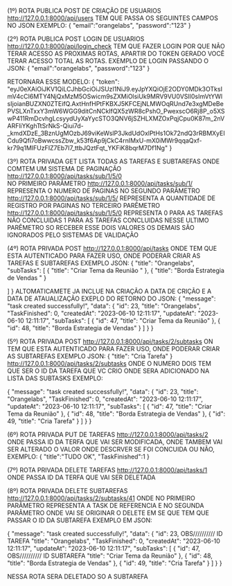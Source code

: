 (1º) ROTA PUBLICA POST DE CRIAÇÃO DE USUARIOS http://127.0.0.1:8000/api/users
TEM QUE PASSA OS SEGUINTES CAMPOS NO JSON EXEMPLO:
{
  "email":"orangelabs",
  "password":"123"
}


(2º) ROTA PUBLICA POST LOGIN DE USUARIOS http://127.0.0.1:8000/api/login_check
TEM QUE FAZER LOGIN POR QUE NÃO TERAR ACESSO AS PROXIMAS ROTAS, APARTIR DO TOKEN GERADO VOCÊ TERAR ACESSO TOTAL AS ROTAS.
EXEMPLO DE LOGIN PASSANDO O JSON: 
{
  "email":"orangelabs",
  "password":"123"
}

RETORNARA ESSE MODELO:
{
	"token": "eyJ0eXAiOiJKV1QiLCJhbGciOiJSUzI1NiJ9.eyJpYXQiOjE2ODY0MDk3OTksImV4cCI6MTY4NjQxMzM5OSwicm9sZXMiOlsiUk9MRV9VU0VSIl0sImVtYWlsIjoianBUZXN0ZTEifQ.AxtHnfHPtFKBXJ5KFCEjNLMWOqRUnd7e3xgMDeBePVSLXnTxxY3mW6WGG9ditCnNCkIfQX5zWR8cPshO_PwexscO6Rj8P_o5XSwP411RmDcvhgLcsyydUyXaYycSTO3QNV6jSZHLXMZOxPqjCpu0K87m_2nVARFliYKghTtSrNkS-Qiui7d-_kmdXDzE_3BznUgMOzbJ69viKeWslP3JkdUdOxlPtHs1Ok72ndQ3rRBMXyEICdu9Qfi7oBwwcssZbw_k53f6Ap9jCkC4rnIMxU-mX0iMWr9qqaQxf-kr79q1MIFUzFIZ7Eb7I7_ttbJQztFqt_YKFiK8bqrM7Df1Ng"
}


(3º) ROTA PRIVADA GET LISTA TODAS AS TAREFAS E SUBTAREFAS ONDE COMTEM UM SISTEMA DE PAGINAÇÃO http://127.0.0.1:8000/api/tasks/sub/1/5/0  
NO PRIMEIRO PARÂMETRO http://127.0.0.1:8000/api/tasks/sub/1/ REPRESENTA O NUMERO DE PAGINAS 
NO SEGUNDO PARÂMETRO  http://127.0.0.1:8000/api/tasks/sub/1/5/ REPRESENTA A QUANTIDADE DE REGISTRO POR PAGINAS 
NO TERCEIRO PARÊMETRO http://127.0.0.1:8000/api/tasks/sub/1/5/0 REPRESENTA 0 PARA AS TAREFAS NÃO CONCLUIDAS 1 PARA AS TAREFAS CONCLUIDAS NESSE ULTIMO PARÊMETRO SO RECEBER ESSE DOIS VALORES OS DEMAIS SÃO IGNORADOS PELO SISTEMAS DE VALIDAÇÃO 


(4º) ROTA PRIVADA POST http://127.0.0.1:8000/api/tasks ONDE TEM QUE ESTA AUTENTICADO PARA FAZER USO, ONDE PODERAR CRIAR AS TAREFAS E SUBTAREFAS
EXEMPLO JSON:
{
  "title": "Orangelabs",
  "subTasks": [
    {
      "title": "Criar Tema da Reunião "
    },
		{
      "title": "Borda Estrategia de Vendas "
    }
		
  ]
}
ALTOMATICAMETE JA INCLUE NA CRIAÇÃO A DATA DE CRIÇÃO E A DATA DE ATAUALIZAÇÃO 
EXEPLO DO RETORNO DO JSON:
{
	"message": "task created successfully!",
	"data": {
		"id": 23,
		"title": "Orangelabs",
		"TaskFinished": 0,
		"createdAt": "2023-06-10 12:11:17",
		"updateAt": "2023-06-10 12:11:17",
		"subTasks": [
			{
				"id": 47,
				"title": "Criar Tema da Reunião"
			},
			{
				"id": 48,
				"title": "Borda Estrategia de Vendas"
			}
		]
	}
}

(5º) ROTA PRIVADA POST http://127.0.0.1:8000/api/tasks/2/subtasks ON TEM QUE ESTA AUTENTICADO PARA FAZER USO, ONDE PODERAR CRIAR AS SUBTAREFAS 
EXEMPLO JSON:
{
  "title": "Cria Tarefa"
}
http://127.0.0.1:8000/api/tasks/2/subtasks  ONDE O NUMERO DOIS TEM QUE SER O ID DA TAREFA QUE VC CRIO ONDE SERA ADICIONADO NA LISTA DAS SUBTASKS 
EXEMPLO:

{
	"message": "task created successfully!",
	"data": {
		"id": 23,
		"title": "Orangelabs",
		"TaskFinished": 0,
		"createdAt": "2023-06-10 12:11:17",
		"updateAt": "2023-06-10 12:11:17",
		"subTasks": [
			{
				"id": 47,
				"title": "Criar Tema da Reunião"
			},
			{
				"id": 48,
				"title": "Borda Estrategia de Vendas"
			},
            {   "id": 49,
                "title": "Cria Tarefa"
            }
		]
	}
}

(6º) ROTA PRIVADA PUT DE TAREFAS  http://127.0.0.1:8000/api/tasks/2 ONDE PASSA ID  DA TERFA QUE VAI SER MODIFICADA, ONDE TAMBEM VAI SER ALTERADO O VALOR ONDE DESCRVER SE FOI CONCUIDA OU NÃO, EXEMPLO:
{
	"title":"TUDO OK",
	"TaskFinished":1
}

(7º) ROTA PRIVADA DELETE TAREFAS http://127.0.0.1:8000/api/tasks/1 ONDE PASSA ID  DA TERFA QUE VAI SER DELETADA

(8º) ROTA PRIVADA DELETE SUBTAREFAS http://127.0.0.1:8000/api/tasks/2/subtasks/41  ONDE NO PRIMEIRO PARÂMETRO REPRESENTA A TASK DE REFERENCIA E NO SEGUNDA PARÂMETRO ONDE VAI SE ORIGINAR O DELETE EM SE QUE TEM QUE PASSAR O ID DA SUBTAREFA EXEMPLO EM JSON:

 {
	"message": "task created successfully!",
	"data": {
		"id": 23, OBS////////// ID TAREFA
		"title": "Orangelabs",
		"TaskFinished": 0,
		"createdAt": "2023-06-10 12:11:17",
		"updateAt": "2023-06-10 12:11:17",
		"subTasks": [
			{
				"id": 47, OBS////////// ID SUBTAREFA
				"title": "Criar Tema da Reunião"
			},
			{
				"id": 48,
				"title": "Borda Estrategia de Vendas"
			},
            {   "id": 49,
                "title": "Cria Tarefa"
            }
		]
	}
}

NESSA ROTA SERA DELETADO SO A SUBTAREFA